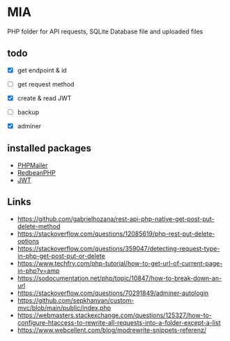 # MIA

PHP folder for API requests, SQLite Database file and uploaded files

## todo
- [x] get endpoint & id
- [ ] get request method
- [x] create & read JWT
- [ ] backup
- [x] adminer




## installed packages

- [PHPMailer](https://github.com/PHPMailer/PHPMailer)
- [RedbeanPHP](https://github.com/gabordemooij/redbean)
- [JWT](https://github.com/firebase/php-jwt)


## Links

- https://github.com/gabrielhozana/rest-api-php-native-get-post-put-delete-method
- https://stackoverflow.com/questions/12085619/php-rest-put-delete-options
- https://stackoverflow.com/questions/359047/detecting-request-type-in-php-get-post-put-or-delete
- https://www.techfry.com/php-tutorial/how-to-get-url-of-current-page-in-php?v=amp
- https://sodocumentation.net/php/topic/10847/how-to-break-down-an-url
- https://stackoverflow.com/questions/70291849/adminer-autologin
- https://github.com/sepkhanyan/custom-mvc/blob/main/public/index.php
- https://webmasters.stackexchange.com/questions/125327/how-to-configure-htaccess-to-rewrite-all-requests-into-a-folder-except-a-list
- https://www.webcellent.com/blog/modrewrite-snippets-referenz/